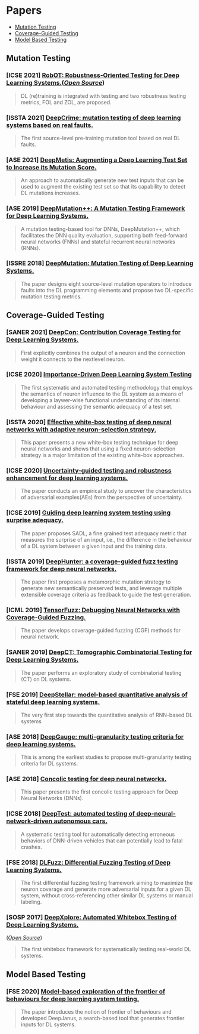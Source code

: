 # Papers
- [Mutation Testing](##Mutation-Testing)
- [Coverage-Guided Testing](##Coverage-Guided-Testing)
- [Model Based Testing](##Model-Based-Testing)
## Mutation Testing
### [**ICSE 2021**] [RobOT: Robustness-Oriented Testing for Deep Learning Systems.](https://arxiv.org/pdf/2102.05913.pdf)([*Open Source*](https://github.com/SmallkeyChen/RobOT))
> DL (re)training is integrated with testing and two robustness testing metrics, FOL and ZOL, are proposed.

### [**ISSTA 2021**] [DeepCrime: mutation testing of deep learning systems based on real faults.](https://dl.acm.org/doi/10.1145/3460319.3464825)
> The first source-level pre-training mutation tool based on real DL faults.

### [**ASE 2021**] [DeepMetis: Augmenting a Deep Learning Test Set to Increase its Mutation Score.](https://arxiv.org/abs/2109.07514)
>An approach to automatically generate new test inputs that can be used to augment the existing test set so that its capability to detect DL mutations increases.

### [**ASE 2019**] [DeepMutation++: A Mutation Testing Framework for Deep Learning Systems. ](https://dl.acm.org/doi/pdf/10.1109/ASE.2019.00126)
>A mutation testing-based tool for DNNs, DeepMutation++, which facilitates the DNN quality evaluation, supporting both feed-forward neural networks (FNNs) and stateful recurrent neural networks (RNNs).

### [**ISSRE 2018**] [DeepMutation: Mutation Testing of Deep Learning Systems.](https://arxiv.org/pdf/1805.05206.pdf)
>The paper designs eight source-level mutation operators to introduce faults into the DL programming elements and propose two DL-specific mutation testing metrics.

## Coverage-Guided Testing
### [**SANER 2021**] [DeepCon: Contribution Coverage Testing for Deep Learning Systems.](https://www.researchgate.net/publication351501735_DeepCon_Contribution_Coverage_Testing_for_Deep_Learning_Systems)
>First explicitly combines the output of a neuron and the connection weight it connects to the nextlevel neuron.

### [**ICSE 2020**] [Importance-Driven Deep Learning System Testing](https://arxiv.org/pdf/2002.03433.pdf)
>The first systematic and automated testing methodology that employs the semantics of neuron influence to the DL system as a means of developing a laywer-wise functional understanding of its internal behaviour and assessing the semantic adequacy of a test set.

### [**ISSTA 2020**] [Effective white-box testing of deep neural networks with adaptive neuron-selection strategy.](https://dl.acm.org/doi/pdf/10.1145/3395363.3397346?casa_token=RZ5-zSG7tOsAAAAA:gG0PhgfkLMTCAAf1AEDQVgELqNZXCNMYPZ-bKWu61fLCVxFUsGUWMyDEAEONYAENzNhnXQmbYeeQyJ4)
>This paper presents a new white-box testing technique for deep neural networks and shows that using a fixed neuron-selection strategy is a major limitation of the existing white-box approaches.

### [**ICSE 2020**] [Uncertainty-guided testing and robustness enhancement for deep learning systems. ](https://dl.acm.org/doi/pdf/10.1145/3377812.3382160?casa_token=aZMrhNOESSgAAAAA:-Ns-ulCiF_e8SCENNcvXRySgafCemKlX87A0_zbwEN7ag8UoFJ0OoyKTL5T3_47Lqw2J6CW17bE7_hw)
>The paper conducts an empirical study to uncover the characteristics of adversarial examples(AEs) from the perspective of uncertainty. 

### [**ICSE 2019**] [Guiding deep learning system testing using surprise adequacy. ](https://arxiv.org/pdf/1808.08444.pdf)
>The paper proposes SADL, a fine grained test adequacy metric that measures the surprise of an input, i.e., the difference in the behaviour of a DL system between a given input and the training data. 

### [**ISSTA 2019**] [DeepHunter: a coverage-guided fuzz testing framework for deep neural networks. ](https://experts.illinois.edu/en/publications/deephunter-a-coverage-guided-fuzz-testing-framework-for-deep-neur)
>The paper first proposes a metamorphic mutation strategy to generate new semantically preserved tests, and leverage multiple extensible coverage criteria as feedback to guide the test generation.

### [**ICML 2019**] [TensorFuzz: Debugging Neural Networks with Coverage-Guided Fuzzing. ](http://proceedings.mlr.press/v97/odena19a/odena19a.pdf)
>The paper develops coverage-guided fuzzing (CGF) methods for neural network.

### [**SANER 2019**] [DeepCT: Tomographic Combinatorial Testing for Deep Learning Systems.](http://stap.ait.kyushu-u.ac.jp/~zhao/pub/pdf/saner2019.pdf)
>The paper performs an exploratory study of combinatorial testing (CT) on DL systems.

###  [**FSE 2019**] [DeepStellar: model-based quantitative analysis of stateful deep learning systems.](https://dl.acm.org/doi/10.1145/3338906.3338954)
>The very first step towards the quantitative analysis of RNN-based DL systems

###  [**ASE 2018**] [DeepGauge: multi-granularity testing criteria for deep learning systems.](https://arxiv.org/pdf/1803.07519.pdf)
>This is among the earliest studies to propose multi-granularity testing criteria for DL systems. 

###  [**ASE 2018**] [Concolic testing for deep neural networks.](https://dl.acm.org/doi/pdf/10.1145/3238147.3238172?casa_token=cr27tkWst80AAAAA:elNXdvTosrndr_2reBIBLhHUEQKM38i9m5kz1cvHJ_3GxPvBLnccmv_WNKhFiJBsaVtlX3jW4QpjtFc)
>This paper presents the first concolic testing approach for Deep Neural Networks (DNNs).

###  [**ICSE 2018**] [DeepTest: automated testing of deep-neural-network-driven autonomous cars.](https://dl.acm.org/doi/pdf/10.1145/3180155.3180220)
>A systematic testing tool for automatically detecting erroneous behaviors of DNN-driven vehicles that can potentially lead to fatal crashes. 

###  [**FSE 2018**] [DLFuzz: Differential Fuzzing Testing of Deep Learning Systems.](https://arxiv.org/pdf/1808.09413.pdf)
>The first differential fuzzing testing framework aiming to maximize the neuron coverage and generate more adversarial inputs for a given DL system, without cross-referencing other similar DL systems or manual labeling.

###  [**SOSP 2017**] [DeepXplore: Automated Whitebox Testing of Deep Learning Systems.](https://arxiv.org/pdf/1705.06640.pdf)
([*Open Source*](https://github.com/peikexin9/deepxplore))
> The first whitebox framework for systematically testing real-world DL systems. 


## Model Based Testing
###  [**FSE 2020**] [Model-based exploration of the frontier of behaviours for deep learning system testing.]([file:///Users/lxx/Desktop/DeepJanus.pdf](https://dl.acm.org/doi/pdf/10.1145/3368089.3409730?casa_token=WXdcH1L2TTcAAAAA:cV_o25QtKW01Q85_U7ZGnlDjvhOzZwdVcL06rz9TfQ-dmZ4LAC7_x6YDR8A8sGf6IEQ3CdyDLHf7x5A))
> The paper introduces the notion of frontier of behaviours and developed DeepJanus, a search-based tool that generates frontier inputs for DL systems.